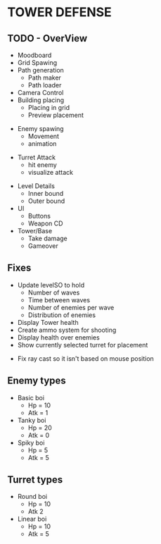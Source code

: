 #   TOWER DEFENSE

##  TODO - OverView
+   Moodboard
+   Grid Spawing
+   Path generation
    +   Path maker
    +   Path loader
+   Camera Control
+   Building placing
    +   Placing in grid
    +   Preview placement
-   Enemy spawing
    +   Movement
    -   animation
+   Turret Attack
    +   hit enemy
    +   visualize attack
-   Level Details
    -   Inner bound
    -   Outer bound
-   UI
    -   Buttons
    +   Weapon CD
-   Tower/Base
    +   Take damage
    +   Gameover

##  Fixes
-   Update levelSO to hold
    -   Number of waves
    -   Time between waves
    -   Number of enemies per wave
    -   Distribution of enemies
-   Display Tower health
-   Create ammo system for shooting
-   Display health over enemies
-   Show currently selected turret for placement
+   Fix ray cast so it isn't based on mouse position

##  Enemy types
+   Basic boi
    +   Hp = 10
    +   Atk = 1
+   Tanky boi
    +   Hp = 20
    +   Atk = 0
+   Spiky boi
    +   Hp = 5
    +   Atk = 5

##  Turret types
+   Round boi
    +   Hp = 10
    +   Atk 2
+   Linear boi
    +   Hp = 10
    +   Atk = 5